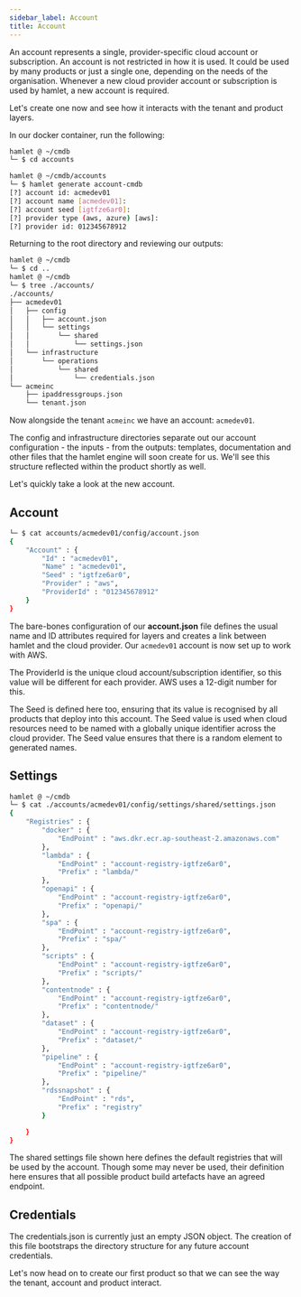```yaml
---
sidebar_label: Account
title: Account
---
```


An account represents a single, provider-specific cloud account or subscription. An account is not restricted in how it is used. It could be used by many products or just a single one, depending on the needs of the organisation. Whenever a new cloud provider account or subscription is used by hamlet, a new account is required.

Let's create one now and see how it interacts with the tenant and product layers.

In our docker container, run the following:

```bash
hamlet @ ~/cmdb
└─ $ cd accounts

hamlet @ ~/cmdb/accounts
└─ $ hamlet generate account-cmdb
[?] account id: acmedev01
[?] account name [acmedev01]:
[?] account seed [igtfze6ar0]:
[?] provider type (aws, azure) [aws]:
[?] provider id: 012345678912
```

Returning to the root directory and reviewing our outputs:

```bash
hamlet @ ~/cmdb
└─ $ cd ..
hamlet @ ~/cmdb
└─ $ tree ./accounts/
./accounts/
├── acmedev01
│   ├── config
│   │   ├── account.json
│   │   └── settings
│   │       └── shared
│   │           └── settings.json
│   └── infrastructure
│       └── operations
│           └── shared
│               └── credentials.json
└── acmeinc
    ├── ipaddressgroups.json
    └── tenant.json
```

Now alongside the tenant `acmeinc` we have an account: `acmedev01`.

The config and infrastructure directories separate out our account configuration - the inputs - from the outputs: templates, documentation and other files that the hamlet engine will soon create for us. We'll see this structure reflected within the product shortly as well.

Let's quickly take a look at the new account.

## Account

```bash
└─ $ cat accounts/acmedev01/config/account.json
{
    "Account" : {
        "Id" : "acmedev01",
        "Name" : "acmedev01",
        "Seed" : "igtfze6ar0",
        "Provider" : "aws",
        "ProviderId" : "012345678912"
    }
}
```

The bare-bones configuration of our **account.json** file defines the usual name and ID attributes required for layers and creates a link between hamlet and the cloud provider. Our `acmedev01` account is now set up to work with AWS.

The ProviderId is the unique cloud account/subscription identifier, so this value will be different for each provider. AWS uses a 12-digit number for this.

The Seed is defined here too, ensuring that its value is recognised by all products that deploy into this account. The Seed value is used when cloud resources need to be named with a globally unique identifier across the cloud provider. The Seed value ensures that there is a random element to generated names.

## Settings

```bash
hamlet @ ~/cmdb
└─ $ cat ./accounts/acmedev01/config/settings/shared/settings.json
{
    "Registries" : {
        "docker" : {
            "EndPoint" : "aws.dkr.ecr.ap-southeast-2.amazonaws.com"
        },
        "lambda" : {
            "EndPoint" : "account-registry-igtfze6ar0",
            "Prefix" : "lambda/"
        },
        "openapi" : {
            "EndPoint" : "account-registry-igtfze6ar0",
            "Prefix" : "openapi/"
        },
        "spa" : {
            "EndPoint" : "account-registry-igtfze6ar0",
            "Prefix" : "spa/"
        },
        "scripts" : {
            "EndPoint" : "account-registry-igtfze6ar0",
            "Prefix" : "scripts/"
        },
        "contentnode" : {
            "EndPoint" : "account-registry-igtfze6ar0",
            "Prefix" : "contentnode/"
        },
        "dataset" : {
            "EndPoint" : "account-registry-igtfze6ar0",
            "Prefix" : "dataset/"
        },
        "pipeline" : {
            "EndPoint" : "account-registry-igtfze6ar0",
            "Prefix" : "pipeline/"
        },
        "rdssnapshot" : {
            "EndPoint" : "rds",
            "Prefix" : "registry"
        }

    }
}
```

The shared settings file shown here defines the default registries that will be used by the account. Though some may never be used, their definition here ensures that all possible product build artefacts have an agreed endpoint.

## Credentials

The credentials.json is currently just an empty JSON object. The creation of this file bootstraps the directory structure for any future account credentials.

Let's now head on to create our first product so that we can see the way the tenant, account and product interact.
